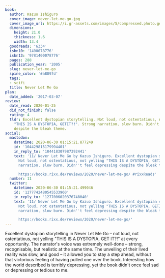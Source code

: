 ```yaml
---
book:
  author: Kazuo Ishiguro
  cover_image: never-let-me-go.jpg
  cover_image_url: https://i.gr-assets.com/images/S/compressed.photo.goodreads.com/books/1353048590l/6334._SX98_.jpg
  dimensions:
    height: 21.0
    thickness: 1.6
    width: 13.4
  goodreads: '6334'
  isbn10: '1400078776'
  isbn13: '9781400078776'
  pages: 288
  publication_year: '2005'
  slug: never-let-me-go
  spine_color: '#a8897d'
  tags:
  - scifi
  title: Never Let Me Go
plan:
  date_added: '2017-03-07'
review:
  date_read: 2020-01-25
  did_not_finish: false
  rating: 4
  tldr: Excellent dystopian storytelling. Not loud, not ostentatious, not yelling
    "THIS IS A DYSTOPIA, GETIT?!". Strong narration, slow burn. Didn't feel depressing
    despite the bleak theme.
social:
  mastodon:
    datetime: 2020-06-30 01:15:21.877249
    id: '104429815179994401'
    in_reply_to: '104418307987392441'
    text: '11/ Never Let Me Go by Kazuo Ishiguro. Excellent dystopian storytelling.
      Not loud, not ostentatious, not yelling "THIS IS A DYSTOPIA, GETIT?!". Strong
      narration, slow burn. Didn''t feel depressing despite the bleak theme.

      https://books.rixx.de/reviews/2020/never-let-me-go/ #rixxReads'
  number: 11
  twitter:
    datetime: 2020-06-30 01:15:21.499046
    id: '1277742480545533960'
    in_reply_to: '1277006020376748040'
    text: '11/ Never Let Me Go by Kazuo Ishiguro. Excellent dystopian storytelling.
      Not loud, not ostentatious, not yelling "THIS IS A DYSTOPIA, GETIT?!". Strong
      narration, slow burn. Didn''t feel depressing despite the bleak theme.

      https://books.rixx.de/reviews/2020/never-let-me-go/'
---
```


Excellent dystopian storytelling in Never Let Me Go – not loud, not ostentatious, not yelling "THIS IS A DYSTOPIA, GET IT?!" at every opportunity. The narrator's voice was extremely well-done – strong, recognisable, but realistic at the same time. The unveiling of their lived reality was slow, and good – it allowed you to stay a step ahead, without that victorious feeling of having pulled one over the book. Interesting how the world described is terribly depressing, yet the book didn't once feel sad or depressing or tedious to me.
